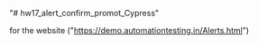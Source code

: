"# hw17_alert_confirm_promot_Cypress" 

for the website ("https://demo.automationtesting.in/Alerts.html")
